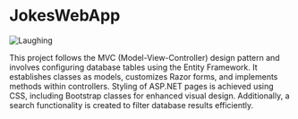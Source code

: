 # JokesWebApp
![Laughing](laughS)

This project follows the MVC (Model-View-Controller) design pattern and involves configuring database tables using the Entity Framework. It establishes classes as models, customizes Razor forms, and implements methods within controllers. Styling of ASP.NET pages is achieved using CSS, including Bootstrap classes for enhanced visual design. Additionally, a search functionality is created to filter database results efficiently.
